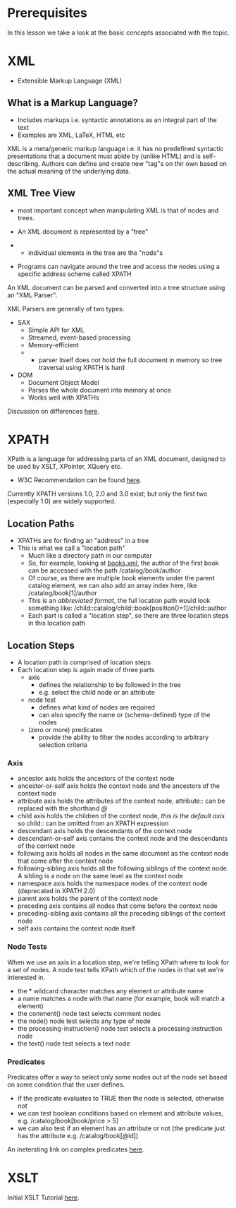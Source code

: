 # Prerequisites

In this lesson we take a look at the basic concepts associated with the topic.

# XML

- Extensible Markup Language (XML)

## What is a Markup Language?

- Includes markups i.e. syntactic annotations as an integral part of the text
- Examples are XML, LaTeX, HTML etc

XML is a meta/generic markup language i.e. it has no predefined syntactic presentations that a document must abide by (unlike HTML) and is self-describing. Authors can define and create new "tag"s on thir own based on the actual meaning of the underlying data.

## XML Tree View

- most important concept when manipulating XML is that of nodes and trees.

- An XML document is represented by a "tree"
- - individual elements in the tree are the "node"s
- Programs can navigate around the tree and access the nodes using a specific address scheme called XPATH

An XML document can be parsed and converted into a tree structure using an "XML Parser".

XML Parsers are generally of two types:
- SAX
  * Simple API for XML
  * Streamed, event-based processing
  * Memory-efficient
  * - parser itself does not hold the full document in memory so tree traversal using XPATH is hard
- DOM
  * Document Object Model
  * Parses the whole document into memory at once
  * Works well with XPATHs

Discussion on differences [here](http://stackoverflow.com/questions/6828703/what-is-the-difference-between-sax-and-dom).

# XPATH

XPath is a language for addressing parts of an XML document, designed to be used by XSLT, XPointer, XQuery etc.

- W3C Recommendation can be found [here](http://www.w3.org/TR/xpath/).

Currently XPATH versions 1.0, 2.0 and 3.0 exist; but only the first two (especially 1.0) are widely supported.

## Location Paths

- XPATHs are for finding an "address" in a tree
- This is what we call a "location path"
  * Much like a directory path in our computer
  * So, for example, looking at [books.xml](../resources/books.xml), the author of the first book can be accessed with the path /catalog/book/author
  * Of course, as there are multiple book elements under the parent catalog element, we can also add an array index here, like /catalog/book[1]/author
  * This is an *abbreviated format*, the full location path would look something like: /child::catalog/child::book[position()=1]/child::author
  * Each part is called a "location step", so there are three location steps in this location path

## Location Steps

- A location path is comprised of location steps
- Each location step is again made of three parts
  * axis
    + defines the relationship to be followed in the tree
    + e.g. select the child node or an attribute
  * node test
    + defines what kind of nodes are required
    + can also specify the name or (schema-defined) type of the nodes
  * (zero or more) predicates
    + provide the ability to filter the nodes according to arbitrary selection criteria

### Axis

- ancestor axis holds the ancestors of the context node
- ancestor-or-self axis holds the context node and the ancestors of the context node
- attribute axis holds the attributes of the context node, attribute:: can be replaced with the shorthand *@*
- child axis holds the children of the context node, *this is the default axis* so child:: can be omitted from an XPATH expression
- descendant axis holds the descendants of the context node
- descendant-or-self axis contains the context node and the descendants of the context node
- following axis holds all nodes in the same document as the context node that come after the context node
- following-sibling axis holds all the following siblings of the context node. A sibling is a node on the same level as the context node
- namespace axis holds the namespace nodes of the context node (deprecated in XPATH 2.0)
- parent axis holds the parent of the context node
- preceding axis contains all nodes that come before the context node
- preceding-sibling axis contains all the preceding siblings of the context node
- self axis contains the context node itself

### Node Tests

When we use an axis in a location step, we're telling XPath where to look for a set of nodes. A node test tells XPath which of the nodes in that set we're interested in.

- the * wildcard character matches any element or attribute name
- a name matches a node with that name (for example, book will match a <book> element)
- the comment() node test selects comment nodes
- the node() node test selects any type of node
- the processing-instruction() node test selects a processing instruction node
- the text() node test selects a text node

### Predicates

Predicates offer a way to select only some nodes out of the node set based on some condition that the user defines.

- if the predicate evaluates to TRUE then the node is selected, otherwise not
- we can test boolean conditions based on element and attribute values, e.g. /catalog/book[book/price > 5]
- we can also test if an element has an attribute or not (the predicate just has the attribute e.g. /catalog/book[@id])

An inetersting link on complex predicates [here](http://stackoverflow.com/questions/568713/xpath-expression-with-multiple-predicates).

# XSLT

Initial XSLT Tutorial [here](http://www.cs.ox.ac.uk/dan.olteanu/tutorials/xslt1.pdf).

